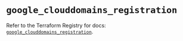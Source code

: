 # `google_clouddomains_registration`

Refer to the Terraform Registry for docs: [`google_clouddomains_registration`](https://registry.terraform.io/providers/hashicorp/google/6.13.0/docs/resources/clouddomains_registration).
